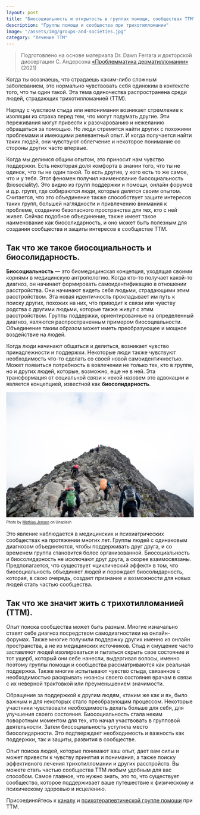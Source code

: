 ```yaml
---
layout: post
title: "Биосоциальность и открытость в группах помощи, сообществах ТТМ"
description: "Группы помощи и сообщества при трихотилломании"
image: "/assets/img/groups-and-societies.jpg"
category: "Лечение ТТМ"
---
```


> Подготовлено на основе материала Dr. Dawn Ferrara и докторской диссертации 
> С. Андерсона [«Проблемматика дерматилломании»](https://uwe-repository.worktribe.com/output/7239383%20) (2021)

Когда ты осознаешь, что страдаешь каким-либо сложным заболеванием, 
это нормально чувствовать себя одиноким в контексте того, что ты один такой. 
Эта тема одиночества распространена среди людей, страдающих трихотилломанией (ТТМ).  

Наряду с чувством стыда или непонимания возникает стремление к изоляции из страха 
перед тем, что могут подумать другие. Эти переживания могут привести к разочарованию и нежеланию обращаться за помощью. 
Но люди стремятся найти других с похожими проблемами и имеющими релевантный опыт. 
И когда получается найти таких людей, они чувствуют облегчение и некоторое понимание со стороны других часто впервые.

Когда мы делимся общим опытом, это приносит нам чувство поддержки. 
Есть некоторая доля комфорта в знании того, что ты не одинок, что ты не один такой. То есть другие, у кого есть то же самое, что и у тебя. 
Этот феномен получил наименование биосоциальность (biosociality). Это видно из групп поддержки и помощи, онлайн форумов и д.р. групп, 
где собираются люди, которые делятся своим опытом. Считается, что это объединение также способствует защите интересов таких групп, 
большей наглядности и привлечению  внимания к проблеме, созданию безопасного пространства для тех, кто с ней живет. 
Сейчас подобное объединение, также имеет такое наименование как биосолидарность, и оно может быть полезным для создания сообщества 
и защиты интересов в сообществе ТТМ.

## Так что же такое биосоциальность и биосолидарность. 
**Биосоциальность** — это биомедицинская концепция, уходящая своими корнями в медицинскую антропологию. 
Когда кто-то получает какой-то диагноз, он начинает формировать самоидентификацию в отношении расстройства. 
Они начинают видеть себя людьми, страдающими этим расстройством. Эта новая идентичность прокладывает им путь к поиску других, 
похожих на них, что приводит к связи или чувству родства с другими людьми, которые также живут с этим расстройством. 
Группы поддержки, ориентированные на определенный диагноз, являются распространенным примером биосоциальности. Объединение таким образом может 
иметь преобразующее и мощное воздействие на людей. 

Когда люди начинают общаться и делиться, возникает чувство принадлежности и поддержки. 
Некоторые люди также чувствуют необходимость что-то сделать со своей новой самоидентичностью. 
Может появиться потребность в вовлечении не только тех, кто в группе, но и других людей, которые, возможно, еще не в ней. 
Эта трансформация от социальной связи к некой назовем это адвокации и является концепцией, известной как **биосолидарность**.  

<img
    src="/assets/img/groups-and-societies.jpg"
    alt="Биосоциальность и открытость в группах помощи, сообществах ТТМ"
    class="mb-0"
/>
<sup><sub>
Photo by <a href="https://unsplash.com/@mathiasjensen">Mathias Jensen</a> on Unsplash
</sub></sup>


Это явление наблюдается в медицинских и психиатрических сообществах на протяжении многих лет. 
Группы людей с одинаковым диагнозом объединяются, чтобы поддерживать друг друга, и со временем группа становится более организованной. 
Биосоциальность и биосолидарность не исключают друг друга, а скорее взаимосвязаны. 
Предполагается, что существует «циклический эффект» в том, что биосоциальность объединяет людей и порождает биосолидарность, 
которая, в свою очередь, создает признание и возможности для новых людей стать частью сообщества.

## Так что же значит жить с трихотилломанией (ТТМ).
Опыт поиска сообщества может быть разным. Многие изначально ставят себе диагноз 
посредством самодиагностики на онлайн-форумах. Также многие получили поддержку других именно из онлайн 
пространства, а не из медицинских источников. Стыд и смущение часто заставляют людей изолироваться и пытаться
скрыть свое состояние и тот ущерб, который они себе нанесли, выдергивая волосы, именно поэтому 
группы помощи и сообщества рассматриваются как реальная поддержка. Также многие испытывают чувство стыда, 
связанное с необходимостью раскрывать нюансы своего состояния врачам в связи с их неверной трактовкой или преуменьшением значимости.  

Обращение за поддержкой к другим людям, «таким же как и я», 
было важным и для некоторых стало преобразующим процессом. Некоторые участники чувствовали необходимость 
делать больше для себя, для улучшения своего состояния. Биосоциальность стала неким поворотным моментом для тех, 
кто начал участвовать в групповой деятельности. Затем биосоциальность уступила место биосолидарности. 
Это подтверждает необходимость и важность как поддержки, так и защиты, развития в сообществе.

Опыт поиска людей, которые понимают ваш опыт, дает вам силы и может привести 
к чувству принятия и понимания, а также поиску эффективного лечения трихотилломании и других расстройств. 
Вы можете стать частью сообщества ТТМ любым удобным для вас способом. Самое главное, что нужно знать, 
это то, что существует сообщество, которое поддерживает ваше путешествие к физическому и психическому здоровью и исцелению.

Присоединяйтесь к [каналу](https://t.me/ttm_help_ru) и [психотерапевтической группе помощи](https://t.me/+Iofg2iERjAlmMTQy) при ТТМ.